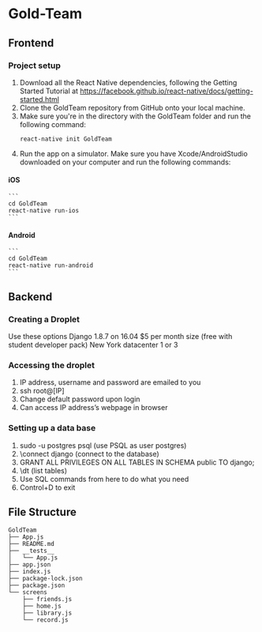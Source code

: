 # Gold-Team

## Frontend
### Project setup

1. Download all the React Native dependencies, following the Getting Started Tutorial at https://facebook.github.io/react-native/docs/getting-started.html
2. Clone the GoldTeam repository from GitHub onto your local machine.
3. Make sure you're in the directory with the GoldTeam folder and run the following command:
    ```
    react-native init GoldTeam
    ```
4. Run the app on a simulator. Make sure you have Xcode/AndroidStudio downloaded on your computer and run the following commands:

#### iOS
    ```
    cd GoldTeam
    react-native run-ios
    ```

#### Android
    ```
    cd GoldTeam
    react-native run-android
    ```

## Backend
### Creating a Droplet
Use these options
  Django 1.8.7 on 16.04
  $5 per month size (free with student developer pack)
  New York datacenter 1 or 3

### Accessing the droplet
1. IP address, username and password are emailed to you
2. ssh root@[IP]
3. Change default password upon login
4. Can access IP address’s webpage in browser


### Setting up a data base
1. sudo -u postgres psql (use PSQL as user postgres)
2. \connect django (connect to the database)
3. GRANT ALL PRIVILEGES ON ALL TABLES IN SCHEMA public TO django;
4. \dt (list tables)
5. Use SQL commands from here to do what you need
6. Control+D to exit

## File Structure
    GoldTeam
    ├── App.js
    ├── README.md
    ├── __tests__
    │   └── App.js
    ├── app.json
    ├── index.js
    ├── package-lock.json
    ├── package.json
    └── screens
        ├── friends.js
        ├── home.js
        ├── library.js
        └── record.js

